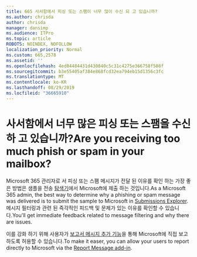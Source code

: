 ```yaml
---
title: 665 사서함에서 피싱 또는 스팸이 너무 많이 수신 되 고 있습니까?
ms.author: chrisda
author: chrisda
manager: dansimp
ms.audience: ITPro
ms.topic: article
ROBOTS: NOINDEX, NOFOLLOW
localization_priority: Normal
ms.custom: 665,2578
ms.assetid: ''
ms.openlocfilehash: 4ed84484431d430840c5c31c4275e366758f508f
ms.sourcegitcommit: b3e55405af384e868fcd32ea794eb15d1356c3fc
ms.translationtype: MT
ms.contentlocale: ko-KR
ms.lasthandoff: 08/29/2019
ms.locfileid: "36665910"
---
```

# <a name="are-you-receiving-too-much-phish-or-spam-in-your-mailbox"></a><span data-ttu-id="bfe1d-102">사서함에서 너무 많은 피싱 또는 스팸을 수신 하 고 있습니까?</span><span class="sxs-lookup"><span data-stu-id="bfe1d-102">Are you receiving too much phish or spam in your mailbox?</span></span>

<span data-ttu-id="bfe1d-103">Microsoft 365 관리자로 서 피싱 또는 스팸 메시지가 전달 된 이유를 확인 하는 가장 좋은 방법은 샘플을 전송 [탐색기](https://protection.office.com/reportsubmission)에서 Microsoft에 제출 하는 것입니다.</span><span class="sxs-lookup"><span data-stu-id="bfe1d-103">As a Microsoft 365 admin, the best way to determine why a phishing or spam message was delivered is to submit the sample to Microsoft in [Submissions Explorer](https://protection.office.com/reportsubmission).</span></span> <span data-ttu-id="bfe1d-104">메시지 필터링과 관련 된 즉각적인 피드백 및 문제가 있는 이유를 확인할 수 있습니다.</span><span class="sxs-lookup"><span data-stu-id="bfe1d-104">You'll get immediate feedback related to message filtering and why there are issues.</span></span>

<span data-ttu-id="bfe1d-105">이를 강화 하기 위해 사용자가 [보고서 메시지 추가 기능](https://appsource.microsoft.com/product/office/WA104381180?src=office&tab=Overview)을 통해 Microsoft에 직접 보고 하도록 허용할 수 있습니다.</span><span class="sxs-lookup"><span data-stu-id="bfe1d-105">To make it easer, you can allow your users to report directly to Microsoft via the [Report Message add-in](https://appsource.microsoft.com/product/office/WA104381180?src=office&tab=Overview).</span></span>

